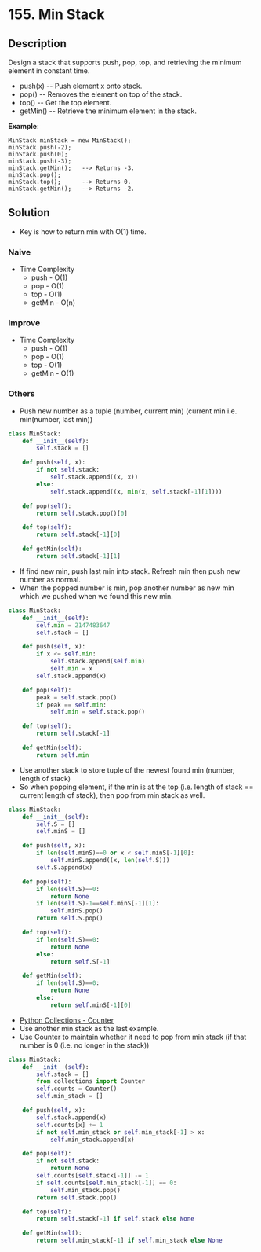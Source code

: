 # 155. Min Stack

## Description

Design a stack that supports push, pop, top, and retrieving the minimum element in constant time.

* push(x) -- Push element x onto stack.
* pop() -- Removes the element on top of the stack.
* top() -- Get the top element.
* getMin() -- Retrieve the minimum element in the stack.

**Example**:

```
MinStack minStack = new MinStack();
minStack.push(-2);
minStack.push(0);
minStack.push(-3);
minStack.getMin();   --> Returns -3.
minStack.pop();
minStack.top();      --> Returns 0.
minStack.getMin();   --> Returns -2.
```

## Solution

* Key is how to return min with O(1) time.

### Naive

* Time Complexity
    * push - O(1)
    * pop - O(1)
    * top - O(1)
    * getMin - O(n)

### Improve

* Time Complexity
    * push - O(1)
    * pop - O(1)
    * top - O(1)
    * getMin - O(1)

### Others

* Push new number as a tuple (number, current min) (current min i.e. min(number, last min))

```python
class MinStack:
    def __init__(self):
        self.stack = []

    def push(self, x):
        if not self.stack:
            self.stack.append((x, x))
        else:
            self.stack.append((x, min(x, self.stack[-1][1])))

    def pop(self):
        return self.stack.pop()[0]

    def top(self):
        return self.stack[-1][0]

    def getMin(self):
        return self.stack[-1][1]
```

* If find new min, push last min into stack. Refresh min then push new number as normal.
* When the popped number is min, pop another number as new min which we pushed when we found this new min.

```python
class MinStack:
    def __init__(self):
        self.min = 2147483647
        self.stack = []

    def push(self, x):
        if x <= self.min:
            self.stack.append(self.min)
            self.min = x
        self.stack.append(x)

    def pop(self):
        peak = self.stack.pop()
        if peak == self.min:
            self.min = self.stack.pop()

    def top(self):
        return self.stack[-1]

    def getMin(self):
        return self.min
```

* Use another stack to store tuple of the newest found min (number, length of stack)
* So when popping element, if the min is at the top (i.e. length of stack == current length of stack), then pop from min stack as well.

```python
class MinStack:
    def __init__(self):
        self.S = []
        self.minS = []

    def push(self, x):
        if len(self.minS)==0 or x < self.minS[-1][0]:
            self.minS.append((x, len(self.S)))
        self.S.append(x)

    def pop(self):
        if len(self.S)==0:
            return None
        if len(self.S)-1==self.minS[-1][1]:
            self.minS.pop()
        return self.S.pop()

    def top(self):
        if len(self.S)==0:
            return None
        else:
            return self.S[-1]

    def getMin(self):
        if len(self.S)==0:
            return None
        else:
            return self.minS[-1][0]
```

* [Python Collections - Counter](https://docs.python.org/3.6/library/collections.html#collections.Counter)
* Use another min stack as the last example.
* Use Counter to maintain whether it need to pop from min stack (if that number is 0 (i.e. no longer in the stack))


```python
class MinStack:
    def __init__(self):
        self.stack = []
        from collections import Counter
        self.counts = Counter()
        self.min_stack = []

    def push(self, x):
        self.stack.append(x)
        self.counts[x] += 1
        if not self.min_stack or self.min_stack[-1] > x:
            self.min_stack.append(x)

    def pop(self):
        if not self.stack:
            return None
        self.counts[self.stack[-1]] -= 1
        if self.counts[self.min_stack[-1]] == 0:
            self.min_stack.pop()
        return self.stack.pop()

    def top(self):
        return self.stack[-1] if self.stack else None

    def getMin(self):
        return self.min_stack[-1] if self.min_stack else None
```